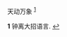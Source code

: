 天动万象 <sup id="a1">[1](#f1)</sup>  
  
  
  
  
  
    
  
  
  
  
    
  
  
  
  
    
  
  
  
  
    
  
  
  
  
    
  
  
  
  
    
  
  
  
  
    
  
  
  
  
    
  
  
  
  
    
  
  
  
  
    
  
  
  
  
    
  
  
  
  
    
  
  
  
  
    
  
  
  
  
    
  
  
  
  
    
  
  
  
  
    
  
  
  
  
    
  
  
  
  
    
  
  
  
  
    
  
  
  
  
    
  
  
  
  
    
  
  
  
  
    
  
  
  
  
    
  
  
  
  
    
  
  
  
  
    
  
  
  
  
  
<b id="f1">1</b> 钟离大招语言. [↩](#a1)
